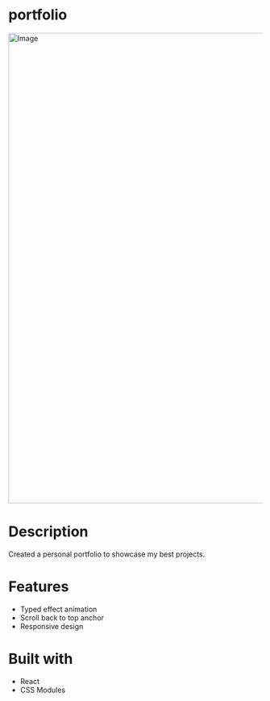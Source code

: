 # portfolio

<img width="1917" height="932" alt="Image" src="https://github.com/user-attachments/assets/b437c3b3-3a99-426f-acfc-5ba0eb453474" />

# Description

Created a personal portfolio to showcase my best projects.

# Features

- Typed effect animation
- Scroll back to top anchor
- Responsive design

# Built with

- React
- CSS Modules
